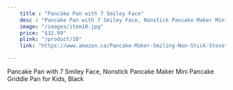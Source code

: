 ```yaml
---
    title : "Pancake Pan with 7 Smiley Face"
    desc : "Pancake Pan with 7 Smiley Face, Nonstick Pancake Maker Mini Pancake Griddle Pan for Kids, Black"
    image: "/images/item10.jpg"
    price: "$32.99"
    plink: "/product/10"
    link: "https://www.amazon.ca/Pancake-Maker-Smiling-Non-Stick-Stovetop/dp/B09CTK6YFG/ref=sr_1_27?gclid=Cj0KCQjwr4eYBhDrARIsANPywCiZk3UKPM6p3wy3o0QGdMRNIZjc-IZhscUmgLlB6iFkoLaRyRiFW8gaArFiEALw_wcB&hvadid=596079514466&hvdev=c&hvlocphy=9001314&hvnetw=g&hvqmt=e&hvrand=14636581063635512960&hvtargid=kwd-301827503455&hydadcr=21260_13355336&keywords=cool%2Bcooking%2Bgadgets&qid=1661196548&sr=8-27&th=1"

---
```


Pancake Pan with 7 Smiley Face, Nonstick Pancake Maker Mini Pancake Griddle Pan for Kids, Black